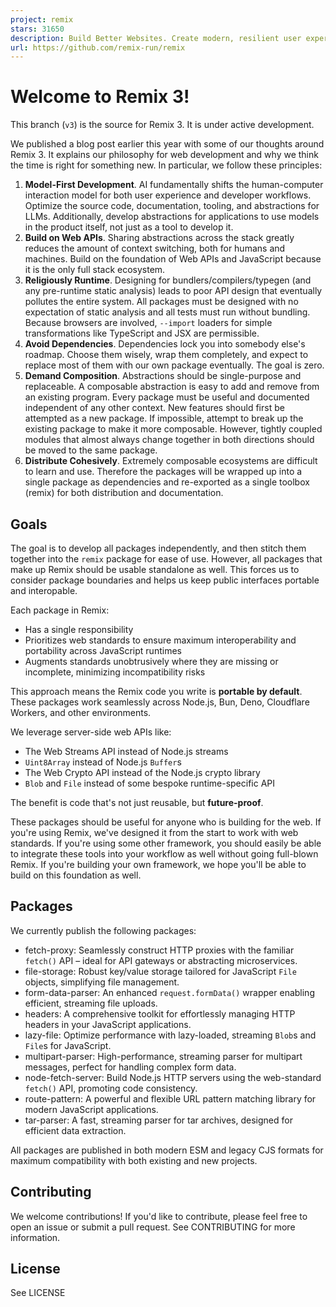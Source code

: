 ```yaml
---
project: remix
stars: 31650
description: Build Better Websites. Create modern, resilient user experiences with web fundamentals.
url: https://github.com/remix-run/remix
---
```


Welcome to Remix 3!
===================

This branch (`v3`) is the source for Remix 3. It is under active development.

We published a blog post earlier this year with some of our thoughts around Remix 3. It explains our philosophy for web development and why we think the time is right for something new. In particular, we follow these principles:

1.  **Model-First Development**. AI fundamentally shifts the human-computer interaction model for both user experience and developer workflows. Optimize the source code, documentation, tooling, and abstractions for LLMs. Additionally, develop abstractions for applications to use models in the product itself, not just as a tool to develop it.
2.  **Build on Web APIs**. Sharing abstractions across the stack greatly reduces the amount of context switching, both for humans and machines. Build on the foundation of Web APIs and JavaScript because it is the only full stack ecosystem.
3.  **Religiously Runtime**. Designing for bundlers/compilers/typegen (and any pre-runtime static analysis) leads to poor API design that eventually pollutes the entire system. All packages must be designed with no expectation of static analysis and all tests must run without bundling. Because browsers are involved, `--import` loaders for simple transformations like TypeScript and JSX are permissible.
4.  **Avoid Dependencies**. Dependencies lock you into somebody else's roadmap. Choose them wisely, wrap them completely, and expect to replace most of them with our own package eventually. The goal is zero.
5.  **Demand Composition**. Abstractions should be single-purpose and replaceable. A composable abstraction is easy to add and remove from an existing program. Every package must be useful and documented independent of any other context. New features should first be attempted as a new package. If impossible, attempt to break up the existing package to make it more composable. However, tightly coupled modules that almost always change together in both directions should be moved to the same package.
6.  **Distribute Cohesively**. Extremely composable ecosystems are difficult to learn and use. Therefore the packages will be wrapped up into a single package as dependencies and re-exported as a single toolbox (remix) for both distribution and documentation.

Goals
-----

The goal is to develop all packages independently, and then stitch them together into the `remix` package for ease of use. However, all packages that make up Remix should be usable standalone as well. This forces us to consider package boundaries and helps us keep public interfaces portable and interopable.

Each package in Remix:

-   Has a single responsibility
-   Prioritizes web standards to ensure maximum interoperability and portability across JavaScript runtimes
-   Augments standards unobtrusively where they are missing or incomplete, minimizing incompatibility risks

This approach means the Remix code you write is **portable by default**. These packages work seamlessly across Node.js, Bun, Deno, Cloudflare Workers, and other environments.

We leverage server-side web APIs like:

-   The Web Streams API instead of Node.js streams
-   `Uint8Array` instead of Node.js `Buffer`s
-   The Web Crypto API instead of the Node.js crypto library
-   `Blob` and `File` instead of some bespoke runtime-specific API

The benefit is code that's not just reusable, but **future-proof**.

These packages should be useful for anyone who is building for the web. If you're using Remix, we've designed it from the start to work with web standards. If you're using some other framework, you should easily be able to integrate these tools into your workflow as well without going full-blown Remix. If you're building your own framework, we hope you'll be able to build on this foundation as well.

Packages
--------

We currently publish the following packages:

-   fetch-proxy: Seamlessly construct HTTP proxies with the familiar `fetch()` API – ideal for API gateways or abstracting microservices.
-   file-storage: Robust key/value storage tailored for JavaScript `File` objects, simplifying file management.
-   form-data-parser: An enhanced `request.formData()` wrapper enabling efficient, streaming file uploads.
-   headers: A comprehensive toolkit for effortlessly managing HTTP headers in your JavaScript applications.
-   lazy-file: Optimize performance with lazy-loaded, streaming `Blob`s and `File`s for JavaScript.
-   multipart-parser: High-performance, streaming parser for multipart messages, perfect for handling complex form data.
-   node-fetch-server: Build Node.js HTTP servers using the web-standard `fetch()` API, promoting code consistency.
-   route-pattern: A powerful and flexible URL pattern matching library for modern JavaScript applications.
-   tar-parser: A fast, streaming parser for tar archives, designed for efficient data extraction.

All packages are published in both modern ESM and legacy CJS formats for maximum compatibility with both existing and new projects.

Contributing
------------

We welcome contributions! If you'd like to contribute, please feel free to open an issue or submit a pull request. See CONTRIBUTING for more information.

License
-------

See LICENSE
